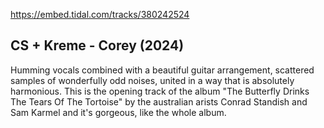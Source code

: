 https://embed.tidal.com/tracks/380242524

## CS + Kreme - Corey (2024)

Humming vocals combined with a beautiful guitar arrangement, scattered samples
of wonderfully odd noises, united in a way that is absolutely harmonious. This
is the opening track of the album "The Butterfly Drinks The Tears Of The
Tortoise" by the australian arists Conrad Standish and Sam Karmel and it's
gorgeous, like the whole album.
